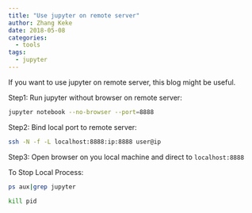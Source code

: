 ```yaml
---
title: "Use jupyter on remote server"
author: Zhang Keke
date: 2018-05-08
categories:
  - tools
tags:
  - jupyter
---
```


If you want to use jupyter on remote server, this blog might be useful.

Step1:
Run jupyter without browser on  remote server:

``` sh
jupyter notebook --no-browser --port=8888
```

Step2:
Bind local port to remote server:

``` sh
ssh -N -f -L localhost:8888:ip:8888 user@ip
```
Step3:
Open browser on you local machine and direct to `localhost:8888` 

To Stop Local Process:

``` sh
ps aux|grep jupyter

kill pid
```